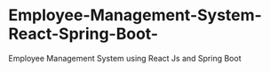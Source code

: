 # Employee-Management-System-React-Spring-Boot-
Employee Management System using React Js and Spring Boot
